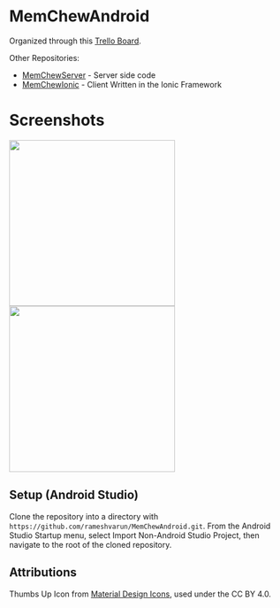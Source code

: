 # MemChewAndroid
Organized through this [Trello Board](https://trello.com/b/I6FHfzcy/memchew).

Other Repositories:
- [MemChewServer](https://github.com/rameshvarun/MemChewServer) - Server side code
- [MemChewIonic](https://github.com/rameshvarun/MemChewIonic) - Client Written in the Ionic Framework

# Screenshots
<img src="http://i.imgur.com/eNlvnPf.png" width="300px"/>
<img src="http://i.imgur.com/cypgAvd.png" width="300px"/>

## Setup (Android Studio)
Clone the repository into a directory with `https://github.com/rameshvarun/MemChewAndroid.git`. From the Android Studio Startup menu, select Import Non-Android Studio Project, then navigate to the root of the cloned repository.

## Attributions
Thumbs Up Icon from [Material Design Icons](https://github.com/google/material-design-icons), used under the CC BY 4.0.
